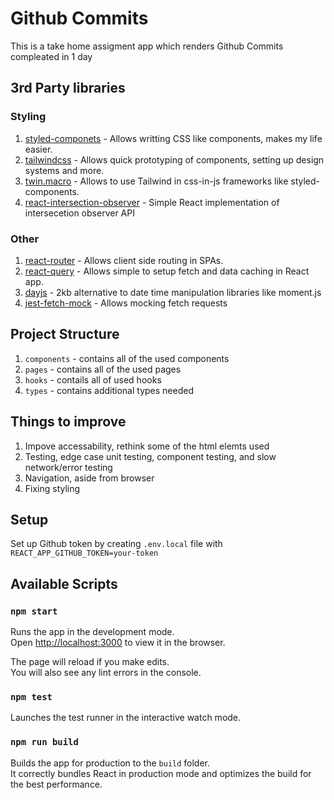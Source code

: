 # Github Commits

This is a take home assigment app which renders Github Commits compleated in 1 day

## 3rd Party libraries

### Styling
1. [styled-componets](https://styled-components.com) - Allows writting CSS like components, makes my life easier.
1. [tailwindcss](https://github.com/ben-rogerson/twin.macro) - Allows quick prototyping of components, setting up design systems and more.
1. [twin.macro](https://github.com/ben-rogerson/twin.macro) - Allows to use Tailwind in css-in-js frameworks like styled-components.
1. [react-intersection-observer](https://github.com/thebuilder/react-intersection-observer) - Simple React implementation of intersecetion observer API

### Other
1. [react-router](https://reactrouter.com/en/main) - Allows client side routing in SPAs.
1. [react-query](https://react-query-v3.tanstack.com) - Allows simple to setup fetch and data caching in React app.
1. [dayjs](https://day.js.org) - 2kb alternative to date time manipulation libraries like moment.js
1. [jest-fetch-mock](https://github.com/jefflau/jest-fetch-mock) - Allows mocking fetch requests


## Project Structure
1. `components` - contains all of the used components
1. `pages` - contains all of the used pages
1. `hooks` - contails all of used hooks
1. `types` - contains additional types needed

## Things to improve
1. Impove accessability, rethink some of the html elemts used
1. Testing, edge case unit testing, component testing, and slow network/error testing
1. Navigation, aside from browser
1. Fixing styling


## Setup

Set up Github token by creating `.env.local` file with `REACT_APP_GITHUB_TOKEN=your-token`

## Available Scripts
### `npm start`

Runs the app in the development mode.\
Open [http://localhost:3000](http://localhost:3000) to view it in the browser.

The page will reload if you make edits.\
You will also see any lint errors in the console.

### `npm test`

Launches the test runner in the interactive watch mode.

### `npm run build`

Builds the app for production to the `build` folder.\
It correctly bundles React in production mode and optimizes the build for the best performance.

